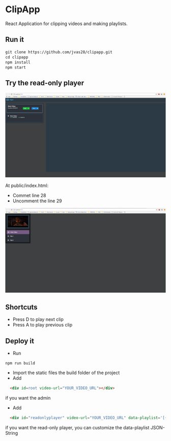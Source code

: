# ClipApp
React Application for clipping videos and making playlists. 

## Run it
```
git clone https://github.com/jvas28/clipapp.git
cd clipapp
npm install
npm start
```

## Try the read-only player
![Admin](https://raw.githubusercontent.com/jvas28/clipapp/master/screenshots/admin.PNG)

At public/index.html:
- Commet line 28
- Uncomment the line 29 

![Read-Only Player](https://raw.githubusercontent.com/jvas28/clipapp/master/screenshots/onlyreadplayer.PNG)

## Shortcuts
- Press D to play next clip
- Press A to play previous clip

## Deploy it 
- Run 
``` 
npm run build

```
- Import the static files the build folder of the project
- Add 
```html
  <div id=root video-url="YOUR_VIDEO_URL"></div>
```
if you want the admin
- Add 
```html
  <div id="readonlyplayer" video-url="YOUR_VIDEO_URL" data-playlist='[{"name":"Main Video","start":0,"end":52.209,"main":true,"playing":false},{"name":"Clip 1","start":0,"end":10,"main":false,"playing":false},{"name":"Clip 2","start":10,"end":20,"main":false,"playing":false}]'></div>
```
if you want the read-only player, you can customize the data-playlist JSON-String

